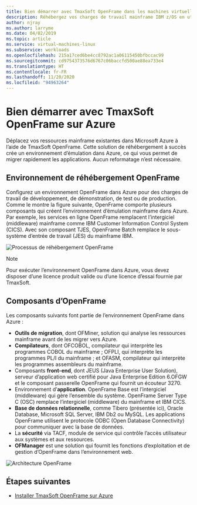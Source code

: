 ```yaml
---
title: Bien démarrer avec TmaxSoft OpenFrame dans les machines virtuelles Azure
description: Réhébergez vos charges de travail mainframe IBM z/OS en utilisant l’environnement TmaxSoft OpenFrame sur des machines virtuelles Azure.
author: njray
ms.author: larryme
ms.date: 04/02/2019
ms.topic: article
ms.service: virtual-machines-linux
ms.subservice: workloads
ms.openlocfilehash: 215a17ced6be4cc8792ac1a06115450bfbccac99
ms.sourcegitcommit: cd9754373576d6767c06baccfd500ae88ea733e4
ms.translationtype: HT
ms.contentlocale: fr-FR
ms.lasthandoff: 11/20/2020
ms.locfileid: "94963264"
---
```

# <a name="get-started-with-tmaxsoft-openframe-on-azure"></a>Bien démarrer avec TmaxSoft OpenFrame sur Azure

Déplacez vos ressources mainframe existantes dans Microsoft Azure à l’aide de TmaxSoft OpenFrame. Cette solution de réhébergement à succès crée un environnement d’émulation dans Azure, ce qui vous permet de migrer rapidement les applications. Aucun reformatage n’est nécessaire.

## <a name="openframe-rehosting-environment"></a>Environnement de réhébergement OpenFrame

Configurez un environnement OpenFrame dans Azure pour des charges de travail de développement, de démonstration, de test ou de production. Comme le montre la figure suivante, OpenFrame comporte plusieurs composants qui créent l’environnement d’émulation mainframe dans Azure. Par exemple, les services en ligne OpenFrame remplacent l’intergiciel (middleware) mainframe comme IBM Customer Information Control System (CICS). Avec son composant TJES, OpenFrame Batch remplace le sous-système d’entrée de travail (JES) du mainframe IBM. 

![Processus de réhébergement OpenFrame](media/openframe-01.png)

> [!NOTE]
> Pour exécuter l’environnement OpenFrame dans Azure, vous devez disposer d’une licence produit valide ou d’une licence d’essai fournie par TmaxSoft.

## <a name="openframe-components"></a>Composants d’OpenFrame

Les composants suivants font partie de l’environnement OpenFrame dans Azure :

- **Outils de migration**, dont OFMiner, solution qui analyse les ressources mainframe avant de les migrer vers Azure.
- **Compilateurs**, dont OFCOBOL, compilateur qui interprète les programmes COBOL du mainframe ; OFPLI, qui interprète les programmes PL/I du mainframe ; et OFASM, compilateur qui interprète les programmes assembleurs du mainframe.
- Composants **front-end**, dont JEUS (Java Enterprise User Solution), serveur d’application web certifié pour Java Enterprise Edition 6.OFGW et le composant passerelle OpenFrame qui fournit un écouteur 3270.
- Environnement d’**application**. OpenFrame Base est l’intergiciel (middleware) qui gère l’ensemble du système. OpenFrame Server Type C (OSC) remplace l’intergiciel (middleware) du mainframe et IBM CICS.
- **Base de données relationnelle**, comme Tibero (présentée ici), Oracle Database, Microsoft SQL Server, IBM Db2 ou MySQL. Les applications OpenFrame utilisent le protocole ODBC (Open Database Connectivity) pour communiquer avec la base de données.
- La **sécurité** via TACF, module de service qui contrôle l’accès utilisateur aux systèmes et aux ressources. 
- **OFManager** est une solution qui fournit les fonctions d’exploitation et de gestion d’OpenFrame dans l’environnement web.

![Architecture OpenFrame](media/openframe-02.png)

## <a name="next-steps"></a>Étapes suivantes

- [Installer TmaxSoft OpenFrame sur Azure](./install-openframe-azure.md)
